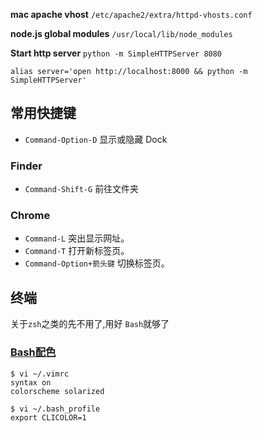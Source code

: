 **mac apache vhost** `/etc/apache2/extra/httpd-vhosts.conf`

**node.js global modules** `/usr/local/lib/node_modules`

**Start http server** 
`python -m SimpleHTTPServer 8080`

`alias server='open http://localhost:8000 && python -m SimpleHTTPServer'`

## 常用快捷键
* `Command-Option-D` 显示或隐藏 Dock
### Finder
* `Command-Shift-G` 前往文件夹
### Chrome
* `Command-L` 突出显示网址。
* `Command-T` 打开新标签页。
* `Command-Option+箭头键` 切换标签页。

## 终端
关于`zsh`之类的先不用了,用好 `Bash`就够了
### [Bash配色](http://jishu.zol.com.cn/14274.html)
    $ vi ~/.vimrc
    syntax on
    colorscheme solarized

    $ vi ~/.bash_profile
    export CLICOLOR=1
